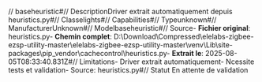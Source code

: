 // baseheuristic#// DescriptionDriver extrait automatiquement depuis heuristics.py#// Classelights#// Capabilities#// Typeunknown#// ManufacturerUnknown#// Modelbaseheuristic#// Source- **Fichier original**: heuristics.py- **Chemin complet**: D:\Download\Compressed\elelabs-zigbee-ezsp-utility-master\elelabs-zigbee-ezsp-utility-master\venv\Lib\site-packages\pip\_vendor\cachecontrol\heuristics.py- **Extrait le**: 2025-08-05T08:33:40.831Z#// Limitations- Driver extrait automatiquement- Ncessite tests et validation- Source: heuristics.py#// Statut En attente de validation
